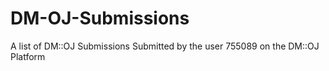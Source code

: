 # DM-OJ-Submissions
A list of DM::OJ Submissions Submitted by the user 755089 on the DM::OJ Platform
